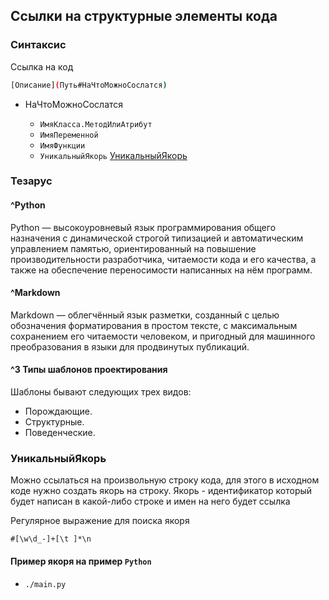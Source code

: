 ## Ссылки на структурные элементы кода

### Синтаксис

Ссылка на код

```bash
[Описание](Путь#НаЧтоМожноСослатся)
```

- НаЧтоМожноСослатся

    - `ИмяКласса.МетодИлиАтрибут`
    - `ИмяПеременной`
    - `ИмяФункции`
    - `УникальныйЯкорь` [УникальныйЯкорь](MarkdownDRY.md#УникальныйЯкорь)

### Тезарус

#### ^Python

Python — высокоуровневый язык программирования общего назначения с динамической строгой типизацией и автоматическим
управлением памятью, ориентированный на повышение производительности разработчика, читаемости кода и его качества, а
также на обеспечение переносимости написанных на нём программ.

#### ^Markdown

Markdown — облегчённый язык разметки, созданный с целью обозначения форматирования в простом тексте, с максимальным
сохранением его читаемости человеком, и пригодный для машинного преобразования в языки для продвинутых публикаций.

#### ^3 Типы шаблонов проектирования

Шаблоны бывают следующих трех видов:

- Порождающие.
- Структурные.
- Поведенческие.

### УникальныйЯкорь

Можно ссылаться на произвольную строку кода, для этого в исходном коде нужно создать якорь на строку. Якорь -
идентификатор который будет написан в какой-либо строке и имен на него будет ссылка

Регулярное выражение для поиска якоря

```re
#[\w\d_-]+[\t ]*\n
```

#### Пример якоря на пример `Python`

- `./main.py`


